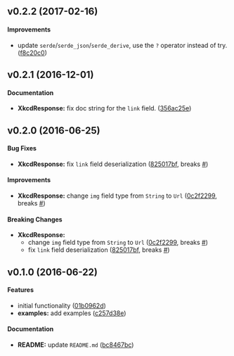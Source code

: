 <a name="v0.2.2"></a>
## v0.2.2 (2017-02-16)


#### Improvements

* update `serde`/`serde_json`/`serde_derive`, use the `?` operator instead of
  try. ([f8c20c0](https://github.com/indiv0/xkcd-rs/commit/f8c20c0efbfa6341578d63fb1b6e2296cf719032))



<a name="v0.2.1"></a>
## v0.2.1 (2016-12-01)


#### Documentation

* **XkcdResponse:**  fix doc string for the `link` field. ([356ac25e](https://github.com/indiv0/xkcd-rs/commit/356ac25ee18a2a40aa2547c5bbef04cd258392dd))



<a name="v0.2.0"></a>
## v0.2.0 (2016-06-25)


#### Bug Fixes

* **XkcdResponse:**  fix `link` field deserialization ([825017bf](https://github.com/indiv0/xkcd-rs/commit/825017bfc12c07e4bfff94eafd754507442ee21c), breaks [#](https://github.com/indiv0/xkcd-rs/issues/))

#### Improvements

* **XkcdResponse:**  change `img` field type from `String` to `Url` ([0c2f2299](https://github.com/indiv0/xkcd-rs/commit/0c2f22994cbe714902334959bcb0be200ecd6d69), breaks [#](https://github.com/indiv0/xkcd-rs/issues/))

#### Breaking Changes

* **XkcdResponse:**
  *  change `img` field type from `String` to `Url` ([0c2f2299](https://github.com/indiv0/xkcd-rs/commit/0c2f22994cbe714902334959bcb0be200ecd6d69), breaks [#](https://github.com/indiv0/xkcd-rs/issues/))
  *  fix `link` field deserialization ([825017bf](https://github.com/indiv0/xkcd-rs/commit/825017bfc12c07e4bfff94eafd754507442ee21c), breaks [#](https://github.com/indiv0/xkcd-rs/issues/))



<a name="v0.1.0"></a>
## v0.1.0 (2016-06-22)


#### Features

*   initial functionality ([01b0962d](https://github.com/indiv0/xkcd-rs/commit/01b0962d3ef035e40f148a5502d85b7f44a5c197))
* **examples:**  add examples ([c257d38e](https://github.com/indiv0/xkcd-rs/commit/c257d38e53972ea4a69b7433fad1f2ab4e8d5d2b))

#### Documentation

* **README:**  update `README.md` ([bc8467bc](https://github.com/indiv0/xkcd-rs/commit/bc8467bcd154104f48a2426caead3b765cffebc5))
